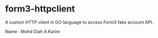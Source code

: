 # form3-httpclient
A custom HTTP client in GO language to access Form3 fake account API.

Name : Mohd Diah A.Karim
